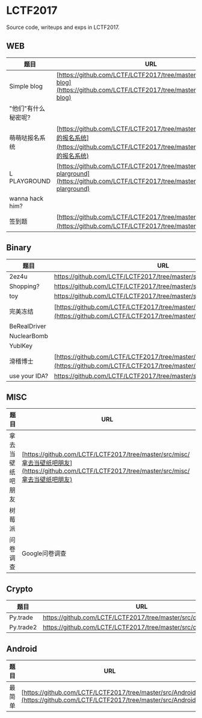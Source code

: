 # LCTF2017

Source code, writeups and exps in LCTF2017.

## WEB

| 题目              | URL                                      |
| --------------- | ---------------------------------------- |
| Simple blog     | [https://github.com/LCTF/LCTF2017/tree/master/src/web/simple-blog](https://github.com/LCTF/LCTF2017/tree/master/src/web/simple-blog) |
| "他们"有什么秘密呢?     |                                          |
| 萌萌哒报名系统         | [https://github.com/LCTF/LCTF2017/tree/master/src/web/萌萌哒的报名系统](https://github.com/LCTF/LCTF2017/tree/master/src/web/萌萌哒的报名系统)                                     |
| L PLAYGROUND    | [https://github.com/LCTF/LCTF2017/tree/master/src/web/l-plarground](https://github.com/LCTF/LCTF2017/tree/master/src/web/l-plarground) |
| wanna hack him? |                                          |
| 签到题             |[https://github.com/LCTF/LCTF2017/tree/master/src/web/签到题](https://github.com/LCTF/LCTF2017/tree/master/src/web/签到题)|



## Binary

| 题目            | URL                                      |
| ------------- | ---------------------------------------- |
| 2ez4u         | https://github.com/LCTF/LCTF2017/tree/master/src/pwn/2ez4u |
| Shopping?     |https://github.com/LCTF/LCTF2017/tree/master/src/pwn/shopping |
| toy           | https://github.com/LCTF/LCTF2017/tree/master/src/pwn/toy |
| 完美冻结          | [https://github.com/LCTF/LCTF2017/tree/master/src/pwn/完美冻结](https://github.com/LCTF/LCTF2017/tree/master/src/pwn/完美冻结) |
| BeRealDriver  |                                          |
| NuclearBomb   |                                          |
| YublKey       |                                          |
| 滑稽博士| [https://github.com/LCTF/LCTF2017/tree/master/src/re/滑稽博士/](https://github.com/LCTF/LCTF2017/tree/master/src/re/滑稽博士) |
| use your IDA? |https://github.com/LCTF/LCTF2017/tree/master/src/re/use%20your%20IDA|



## MISC

| 题目       | URL                                      |
| -------- | ---------------------------------------- |
| 拿去当壁纸吧朋友 | [https://github.com/LCTF/LCTF2017/tree/master/src/misc/拿去当壁纸吧朋友](https://github.com/LCTF/LCTF2017/tree/master/src/misc/拿去当壁纸吧朋友) |
| 树莓派      |                                          |
| 问卷调查     | Google问卷调查                               |



## Crypto

| 题目        | URL  |
| --------- | ---- |
| Py.trade  |https://github.com/LCTF/LCTF2017/tree/master/src/crypto/py.trade1|
| Py.trade2 |https://github.com/LCTF/LCTF2017/tree/master/src/crypto/py.trade2|



## Android

| 题目   | URL                                      |
| ---- | ---------------------------------------- |
| 最简单  | [https://github.com/LCTF/LCTF2017/tree/master/src/Android](https://github.com/LCTF/LCTF2017/tree/master/src/Android) |

